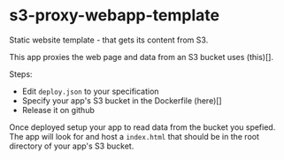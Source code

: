 # s3-proxy-webapp-template
Static website template - that gets its content from S3. 

This app proxies the web page and data from an S3 bucket uses (this)[].

Steps:
- Edit `deploy.json` to your specification
- Specify your app's S3 bucket in the Dockerfile (here)[]
- Release it on github

Once deployed setup your app to read data from the bucket you spefied. The app will look for and host a `index.html` that should be in the root directory of your app's S3 bucket.
